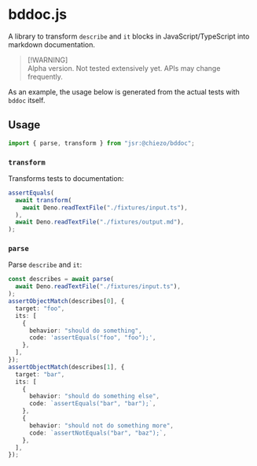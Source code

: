 # bddoc.js

A library to transform `describe` and `it` blocks in JavaScript/TypeScript into
markdown documentation.

> [!WARNING]\
> Alpha version. Not tested extensively yet. APIs may change frequently.

As an example, the usage below is generated from the actual tests with `bddoc`
itself.

## Usage

```typeScript
import { parse, transform } from "jsr:@chiezo/bddoc";
```

### `transform`

Transforms tests to documentation:

```typescript
assertEquals(
  await transform(
    await Deno.readTextFile("./fixtures/input.ts"),
  ),
  await Deno.readTextFile("./fixtures/output.md"),
);
```

### `parse`

Parse `describe` and `it`:

```typescript
const describes = await parse(
  await Deno.readTextFile("./fixtures/input.ts"),
);
assertObjectMatch(describes[0], {
  target: "foo",
  its: [
    {
      behavior: "should do something",
      code: 'assertEquals("foo", "foo");',
    },
  ],
});
assertObjectMatch(describes[1], {
  target: "bar",
  its: [
    {
      behavior: "should do something else",
      code: `assertEquals("bar", "bar");`,
    },
    {
      behavior: "should not do something more",
      code: `assertNotEquals("bar", "baz");`,
    },
  ],
});
```
